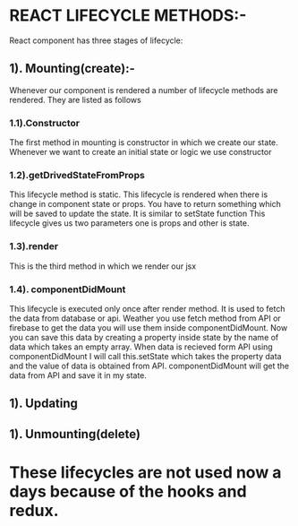 # REACT LIFECYCLE METHODS:-

React component has three stages of lifecycle:
## 1). Mounting(create):- 
Whenever our component is rendered a number of lifecycle methods are rendered. They are listed as follows
### 1.1).Constructor
The first method in mounting is constructor in which we create our state. Whenever we want to create an initial state or logic we use constructor
### 1.2).getDrivedStateFromProps
This lifecycle method is static. This lifecycle is rendered when there is change in component state or props. You have to return something which will be saved to update the state. It is similar to setState function
This lifecycle gives us two parameters one is props and other is state. 
### 1.3).render
This is the third method in which we render our jsx
### 1.4). componentDidMount
This lifecycle is executed only once after render method. It is used to fetch the data from database or api. Weather you use fetch method from API or firebase to get the data you will use them inside componentDidMount. Now you can save this data by creating a property inside state by the name of data which takes an empty array. When data is recieved form API using componentDidMount I will call this.setState which takes the property data and the value of data is obtained from API. 
componentDidMount will get the data from API and save it in my state.

## 1). Updating
## 1). Unmounting(delete) 

# These lifecycles are not used now a days because of the hooks and redux.  